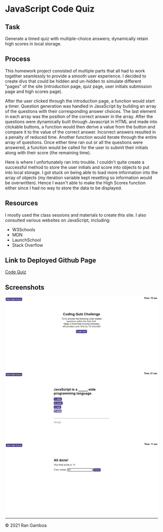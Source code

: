 # JavaScript Code Quiz

## Task

Generate a timed quiz with multiple-choice answers; dynamically retain high scores in local storage.

## Process

This homework project consisted of multiple parts that all had to work together seamlessly to provide a smooth user experience. I decided to create divs that could be hidden and un-hidden to simulate different "pages" of the site (introduction page, quiz page, user initials submission page and high scores page).

After the user clicked through the introduction page, a function would start a timer. Question generation was handled in JavaScript by building an array of the questions with their corresponding answer choices. The last element in each array was the position of the correct answer in the array. After the questions were dynamically built through Javascript in HTML and made into clickable buttons, a function would then derive a value from the button and compare it to the value of the correct answer. Incorrect answers resulted in a penalty of reduced time. Another function would iterate through the entire array of questions. Once either time ran out or all the questions were answered, a function would be called for the user to submit their initials along with their score (the remaining time).

Here is where I unfortunately ran into trouble. I couldn't quite create a successful method to store the user initials and score into objects to put into local storage. I got stuck on being able to load more information into the array of objects (my iteration variable kept resetting so information would be overwritten). Hence I wasn't able to make the High Scores function either since I had no way to store the data to be displayed.

## Resources

I mostly used the class sessions and materials to create this site. I also consulted various websites on JavaScript, including:

* W3Schools
* MDN
* LaunchSchool
* Stack Overflow

## Link to Deployed Github Page

[Code Quiz](https://rangamboa.github.io/password-generator/)

## Screenshots

![screenshot 01](Assets/code-quiz-screenshot-01.jpg)
![screenshot 02](Assets/code-quiz-screenshot-02.jpg)
![screenshot 03](Assets/code-quiz-screenshot-03.jpg)
- - -
© 2021 Ran Gamboa
